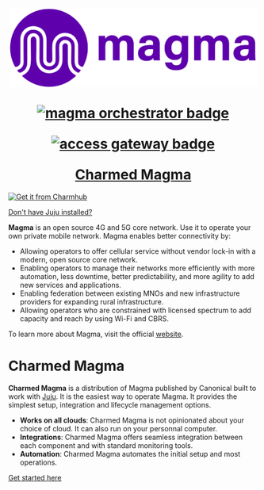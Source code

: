 <h1 align="center">
  <a href="https://magmacore.org/"><img src="docs/images/magma-logo-purple.svg" width="500" ></a>
  <p align="center"><a href="https://charmhub.io/magma-orc8r"><img src="https://charmhub.io/magma-orc8r/badge.svg" alt="magma orchestrator badge"/></p>
  <p align="center"><a href="https://charmhub.io/magma-access-gateway-operator"><img src="https://charmhub.io/magma-access-gateway-operator/badge.svg" alt="access gateway badge"/></p>
  Charmed Magma
</h1>

![Get it from Charmhub](https://charmhub.io/static/images/badges/en/charmhub-black.svg)

[Don't have Juju installed?](https://snapcraft.io/juju)

**Magma** is an open source 4G and 5G core network. Use it to operate your own private mobile
network. Magma enables better connectivity by:

- Allowing operators to offer cellular service without vendor lock-in with a modern, open source core network.
- Enabling operators to manage their networks more efficiently with more automation, less downtime, better predictability, and more agility to add new services and applications.
- Enabling federation between existing MNOs and new infrastructure providers for expanding rural infrastructure.
- Allowing operators who are constrained with licensed spectrum to add capacity and reach by using Wi-Fi and CBRS.

To learn more about Magma, visit the official [website](https://magmacore.org/).

# Charmed Magma

**Charmed Magma** is a distribution of Magma published by Canonical built to work with
[Juju](https://juju.is/). It is the easiest way to operate Magma. It provides the simplest setup, integration and
lifecycle management options.

- **Works on all clouds**: Charmed Magma is not opinionated about your choice of cloud. It can also
  run on your personnal computer.
- **Integrations**: Charmed Magma offers seamless integration between each component and with
  standard monitoring tools.
- **Automation**: Charmed Magma automates the initial setup and most operations.

[Get started here](https://canonical.github.io/charmed-magma/main/)
